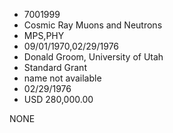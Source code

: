 * 7001999
* Cosmic Ray Muons and Neutrons
* MPS,PHY
* 09/01/1970,02/29/1976
* Donald Groom, University of Utah
* Standard Grant
*   name not available
* 02/29/1976
* USD 280,000.00

NONE